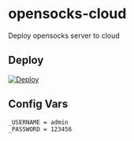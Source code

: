 
# opensocks-cloud
Deploy opensocks server to cloud

## Deploy

[![Deploy](https://www.herokucdn.com/deploy/button.svg)](https://heroku.com/deploy?template=https://github.com/net-byte/opensocks-cloud/tree/main)

## Config Vars
```
_USERNAME = admin
_PASSWORD = 123456
```

